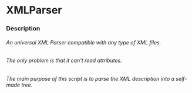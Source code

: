 # XMLParser
### Description
###### An universal XML Parser compatible with any type of XML files.
###### The only problem is that it can't read attributes.
###### The main purpose of this script is to parse the XML description into a self-made tree.

